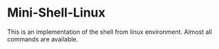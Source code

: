 # Mini-Shell-Linux

This is an implementation of the shell from linux environment. Almost all commands are available.
